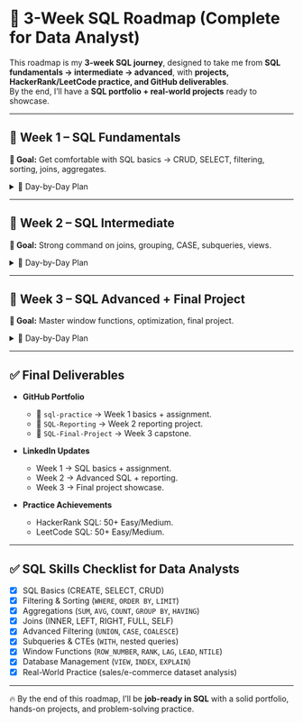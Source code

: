 # 🚀 3-Week SQL Roadmap (Complete for Data Analyst)

This roadmap is my **3-week SQL journey**, designed to take me from **SQL fundamentals → intermediate → advanced**, with **projects, HackerRank/LeetCode practice, and GitHub deliverables**.  
By the end, I’ll have a **SQL portfolio + real-world projects** ready to showcase.

---

## 📅 Week 1 – SQL Fundamentals
**🎯 Goal:** Get comfortable with SQL basics → CRUD, SELECT, filtering, sorting, joins, aggregates.

<details>
<summary>📖 Day-by-Day Plan</summary>

- **Day 1 – Setup + SELECT Basics**
  - Install MySQL (or PostgreSQL + DBeaver/pgAdmin).
  - Create repo → `sql-practice`.
  - Create a sample DB (students/sales).
  - Learn: `CREATE`, `DROP`, `INSERT`, `SELECT`, `DISTINCT`.
  - ✅ Practice 10 queries.
  - 🏆 HackerRank: *Select All / Select By ID*.

- **Day 2 – CRUD Operations**
  - Learn: `INSERT`, `UPDATE`, `DELETE`.
  - Practice: Update salaries, delete rows.
  - 🏆 HackerRank: *Weather Observation Station series*.

- **Day 3 – Data Types & NULL**
  - Learn: `INT`, `VARCHAR`, `DATE`, `DECIMAL`.
  - `ALTER TABLE`, NULL handling (`IS NULL` / `IS NOT NULL`).
  - 🏆 HackerRank: *Type of Triangle*.

- **Day 4 – Filtering & Clauses**
  - `WHERE`, `AND/OR/NOT`, `BETWEEN`, `IN`, `LIKE`.
  - `ORDER BY`, `LIMIT`.
  - 🏆 HackerRank: *Revising Aggregations – Averages*.

- **Day 5 – Aggregations & Grouping**
  - Functions: `SUM`, `AVG`, `COUNT`, `MIN`, `MAX`.
  - `GROUP BY`, `HAVING`.
  - 🏆 HackerRank: *Average Population*,  
    LeetCode: *Top Earners*.

- **Day 6 – Joins (Core DA Skill)**
  - `INNER`, `LEFT`, `RIGHT`, `FULL JOIN`.
  - Practice with sales + products.
  - 🏆 LeetCode: *Combine Two Tables*.

- **Day 7 – Mini Project 1**
  - Import **sales dataset**.
  - Answer 10 business questions (e.g., revenue by product, top 5 customers).
  - Deliverables:
    - Push queries + results → `sql-practice` repo.
    - Add README explaining dataset + questions.
    - 🔗 LinkedIn Post: *“Week 1 – MySQL Basics + First SQL Assignment 🚀”*.
</details>

---

## 📅 Week 2 – SQL Intermediate
**🎯 Goal:** Strong command on joins, grouping, CASE, subqueries, views.

<details>
<summary>📖 Day-by-Day Plan</summary>

- **Day 1 – DISTINCT & UNION**
  - `DISTINCT`, `UNION` vs `UNION ALL`.
  - 🏆 LeetCode: *Duplicate Emails*.

- **Day 2 – Joins Deep Dive**
  - Inner/outer/self joins.
  - 🏆 LeetCode: *Department Highest Salary*.

- **Day 3 – Aggregations & CASE**
  - `CASE WHEN`, `IFNULL`, `COALESCE`.
  - 🏆 HackerRank: *Challenges*.

- **Day 4 – Subqueries**
  - Nested queries in `WHERE` / `SELECT`.
  - 🏆 LeetCode: *Second Highest Salary*.

- **Day 5 – CTEs**
  - `WITH` statement.
  - 🏆 HackerRank: *The Report*.

- **Day 6 – Views + Indexing**
  - Create reports with `VIEW`.
  - Index basics (`customer_id`).
  - 🏆 LeetCode: *Game Play Analysis I*.

- **Day 7 – Mini Project 2**
  - Build **reporting dataset** (KPIs, top customers/products).
  - Export CSV for visualization.
  - Deliverables:
    - Push to `SQL-Reporting` repo.
    - README + queries + CSV.
    - 🔗 LinkedIn Post: *“Week 2 – SQL Reporting Project 💻📊”*.
</details>

---

## 📅 Week 3 – SQL Advanced + Final Project
**🎯 Goal:** Master window functions, optimization, final project.

<details>
<summary>📖 Day-by-Day Plan</summary>

- **Day 1 – EXISTS & Nested Queries**
  - `EXISTS` vs `IN`, top 3 spenders.
  - 🏆 LeetCode: *Nth Highest Salary*.

- **Day 2 – Window Functions (Intro)**
  - `ROW_NUMBER`, `RANK`, `DENSE_RANK`.
  - 🏆 LeetCode: *Rank Scores*.

- **Day 3 – Window Functions (Advanced)**
  - `LAG`, `LEAD`, `NTILE`.
  - Running totals with `SUM() OVER`.
  - 🏆 HackerRank: *Ollivander’s Inventory*.

- **Day 4 – Optimization Basics**
  - `EXPLAIN`, indexing, partitioning.
  - Optimize slow queries.

- **Day 5 – Final Challenge**
  - Mix Joins + CTE + Windows.
  - 🏆 Solve 10 random SQL problems.

- **Day 6 – Final Project**
  - Build **E-commerce DB** (customers, orders, products, payments).
  - Answer 15+ business questions (e.g., CLV, revenue trends).
  - Deliverables:
    - Push to `SQL-Final-Project` repo.
    - README + queries + dataset.

- **Day 7 – Wrap Up**
  - Review notes + repos.
  - 🔗 LinkedIn Post: *“Completed 3-Week SQL Roadmap ✅ | Final SQL Project – Sales Database Analysis 🚀📊”*.
</details>

---

## ✅ Final Deliverables
- **GitHub Portfolio**
  - 📂 `sql-practice` → Week 1 basics + assignment.
  - 📂 `SQL-Reporting` → Week 2 reporting project.
  - 📂 `SQL-Final-Project` → Week 3 capstone.

- **LinkedIn Updates**
  - Week 1 → SQL basics + assignment.
  - Week 2 → Advanced SQL + reporting.
  - Week 3 → Final project showcase.

- **Practice Achievements**
  - HackerRank SQL: 50+ Easy/Medium.
  - LeetCode SQL: 50+ Easy/Medium.

---

## ✅ SQL Skills Checklist for Data Analysts
- [x] SQL Basics (CREATE, SELECT, CRUD)
- [x] Filtering & Sorting (`WHERE`, `ORDER BY`, `LIMIT`)
- [x] Aggregations (`SUM`, `AVG`, `COUNT`, `GROUP BY`, `HAVING`)
- [x] Joins (INNER, LEFT, RIGHT, FULL, SELF)
- [x] Advanced Filtering (`UNION`, `CASE`, `COALESCE`)
- [x] Subqueries & CTEs (`WITH`, nested queries)
- [x] Window Functions (`ROW_NUMBER`, `RANK`, `LAG`, `LEAD`, `NTILE`)
- [x] Database Management (`VIEW`, `INDEX`, `EXPLAIN`)
- [x] Real-World Practice (sales/e-commerce dataset analysis)

---

🔥 By the end of this roadmap, I’ll be **job-ready in SQL** with a solid portfolio, hands-on projects, and problem-solving practice.
